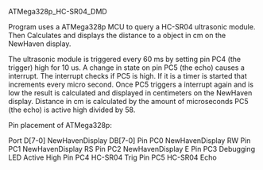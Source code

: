  ATMega328p_HC-SR04_DMD

Program uses a ATMega328p MCU to query a HC-SR04 ultrasonic module. Then Calculates and displays the distance to a object in cm on the NewHaven display.
 
 The ultrasonic module is triggered every 60 ms by setting pin PC4 (the trigger) high for 10 us. A change in state on pin PC5 (the echo)
 causes a interrupt. The interrupt checks if PC5 is high. If it is a timer is started that increments every micro second. Once PC5 triggers a
 interrupt again and is low the result is calculated and displayed in centimeters on the NewHaven display. Distance in cm is calculated
 by the amount of microseconds PC5 (the echo) is active high divided by 58.

 
 Pin placement of ATMega328p:
 
  Port D[7-0]		NewHavenDisplay DB[7-0]
  Pin PC0				NewHavenDisplay RW
  Pin PC1				NewHavenDisplay RS
  Pin PC2				NewHavenDisplay E
  Pin PC3				Debugging LED Active High
  Pin PC4				HC-SR04 Trig
  Pin PC5				HC-SR04 Echo
